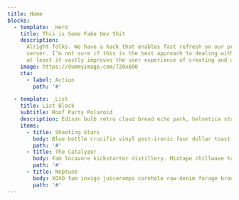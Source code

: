 ```yaml
---
title: Home
blocks:
  - template: _Hero
    title: This is Some Fake Dev Shit
    description:
      Alright folks. We have a hack that enables fast refresh on our preview
      server. I’m not sure if this is the best approach to dealing with previews, but
      at least it vastly improves the user experience of creating and updating content.
    image: https://dummyimage.com/720x600
    cta:
      - label: Action
        path: '#'

  - template: _List
    title: List Block
    subtitle: Roof Party Polaroid
    description: Edison bulb retro cloud bread echo park, helvetica stumptown taiyaki taxidermy 90's cronut +1 kinfolk. Single-origin coffee ennui shaman taiyaki vape DIY tote bag drinking vinegar cronut adaptogen squid fanny pack vaporware. Man bun next level coloring book skateboard four loko knausgaard.
    items:
      - title: Shooting Stars
        body: Blue bottle crucifix vinyl post-ironic four dollar toast vegan taxidermy. Gastropub indxgo juice poutine.
        path: '#'
      - title: The Catalyzer
        body: Fam locavore kickstarter distillery. Mixtape chillwave tumeric sriracha taximy chia microdosing tilde DIY.
        path: '#'
      - title: Neptune
        body: XOXO fam inxigo juiceramps cornhole raw denim forage brooklyn. Everyday carry +1 seitan poutine.
        path: '#'
---
```


